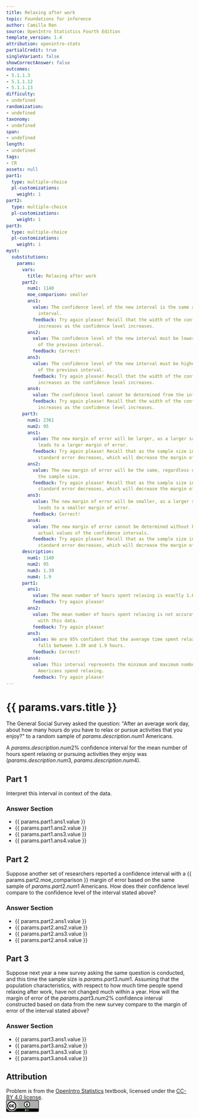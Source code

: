```yaml
---
title: Relaxing after work
topic: Foundations for inference
author: Camilla Ren
source: OpenIntro Statistics Fourth Edition
template_version: 1.4
attribution: openintro-stats
partialCredit: true
singleVariant: false
showCorrectAnswer: false
outcomes:
- 5.1.1.3
- 5.1.1.12
- 5.1.1.13
difficulty:
- undefined
randomization:
- undefined
taxonomy:
- undefined
span:
- undefined
length:
- undefined
tags:
- CR
assets: null
part1:
  type: multiple-choice
  pl-customizations:
    weight: 1
part2:
  type: multiple-choice
  pl-customizations:
    weight: 1
part3:
  type: multiple-choice
  pl-customizations:
    weight: 1
myst:
  substitutions:
    params:
      vars:
        title: Relaxing after work
      part2:
        num1: 1140
        moe_comparison: smaller
        ans1:
          value: The confidence level of the new interval is the same as the previous
            interval.
          feedback: Try again please! Recall that the width of the confidence interval
            increases as the confidence level increases.
        ans2:
          value: The confidence level of the new interval must be lower than that
            of the previous interval.
          feedback: Correct!
        ans3:
          value: The confidence level of the new interval must be higher than that
            of the previous interval.
          feedback: Try again please! Recall that the width of the confidence interval
            increases as the confidence level increases.
        ans4:
          value: The confidence level cannot be determined from the information given.
          feedback: Try again please! Recall that the width of the confidence interval
            increases as the confidence level increases.
      part3:
        num1: 2361
        num2: 95
        ans1:
          value: The new margin of error will be larger, as a larger sample size always
            leads to a larger margin of error.
          feedback: Try again please! Recall that as the sample size increases, the
            standard error decreases, which will decrease the margin of error.
        ans2:
          value: The new margin of error will be the same, regardless of changes in
            the sample size.
          feedback: Try again please! Recall that as the sample size increases, the
            standard error decreases, which will decrease the margin of error.
        ans3:
          value: The new margin of error will be smaller, as a larger sample size
            leads to a smaller margin of error.
          feedback: Correct!
        ans4:
          value: The new margin of error cannot be determined without knowing the
            actual values of the confidence intervals.
          feedback: Try again please! Recall that as the sample size increases, the
            standard error decreases, which will decrease the margin of error.
      description:
        num1: 1140
        num2: 95
        num3: 1.39
        num4: 1.9
      part1:
        ans1:
          value: The mean number of hours spent relaxing is exactly 1.65 hours.
          feedback: Try again please!
        ans2:
          value: The mean number of hours spent relaxing is not accurately estimated
            with this data.
          feedback: Try again please!
        ans3:
          value: We are 95% confident that the average time spent relaxing by Americans
            falls between 1.39 and 1.9 hours.
          feedback: Correct!
        ans4:
          value: This interval represents the minimum and maximum number of hours
            Americans spend relaxing.
          feedback: Try again please!
---
```

# {{ params.vars.title }}
The General Social Survey asked the question: "After an average work day, about how many hours do you have to relax or pursue activities that you enjoy?" to a random sample of ${{ params.description.num1 }}$ Americans.

A ${{ params.description.num2 }}$% confidence interval for the mean number of hours spent relaxing or pursuing activities they enjoy was (${{ params.description.num3 }}$, ${{ params.description.num4 }}$).

## Part 1

Interpret this interval in context of the data.

### Answer Section

- {{ params.part1.ans1.value }}
- {{ params.part1.ans2.value }}
- {{ params.part1.ans3.value }}
- {{ params.part1.ans4.value }}

## Part 2

Suppose another set of researchers reported a confidence interval with a {{ params.part2.moe_comparison }} margin of error based on the same sample of ${{ params.part2.num1 }}$ Americans. How does their confidence level compare to the confidence level of the interval stated above?

### Answer Section

- {{ params.part2.ans1.value }}
- {{ params.part2.ans2.value }}
- {{ params.part2.ans3.value }}
- {{ params.part2.ans4.value }}

## Part 3

Suppose next year a new survey asking the same question is conducted, and this time the sample size is ${{ params.part3.num1 }}$. Assuming that the population characteristics, with respect to how much time people spend relaxing after work, have not changed much within a year. How will the margin of error of the ${{ params.part3.num2 }}$% confidence interval constructed based on data from the new survey compare to the margin of error of the interval stated above?

### Answer Section

- {{ params.part3.ans1.value }}
- {{ params.part3.ans2.value }}
- {{ params.part3.ans3.value }}
- {{ params.part3.ans4.value }}

## Attribution

Problem is from the [OpenIntro Statistics](https://openintro.org/book/os/) textbook, licensed under the [CC-BY 4.0 license](https://creativecommons.org/licenses/by/4.0/).<br>![Image representing the Creative Commons 4.0 BY license.](https://raw.githubusercontent.com/firasm/bits/master/by.png)